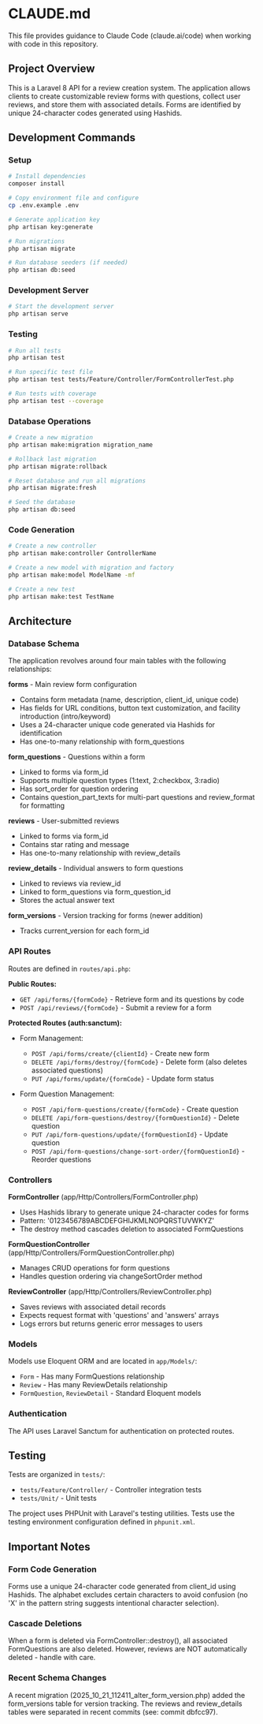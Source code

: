 # CLAUDE.md

This file provides guidance to Claude Code (claude.ai/code) when working with code in this repository.

## Project Overview

This is a Laravel 8 API for a review creation system. The application allows clients to create customizable review forms with questions, collect user reviews, and store them with associated details. Forms are identified by unique 24-character codes generated using Hashids.

## Development Commands

### Setup
```bash
# Install dependencies
composer install

# Copy environment file and configure
cp .env.example .env

# Generate application key
php artisan key:generate

# Run migrations
php artisan migrate

# Run database seeders (if needed)
php artisan db:seed
```

### Development Server
```bash
# Start the development server
php artisan serve
```

### Testing
```bash
# Run all tests
php artisan test

# Run specific test file
php artisan test tests/Feature/Controller/FormControllerTest.php

# Run tests with coverage
php artisan test --coverage
```

### Database Operations
```bash
# Create a new migration
php artisan make:migration migration_name

# Rollback last migration
php artisan migrate:rollback

# Reset database and run all migrations
php artisan migrate:fresh

# Seed the database
php artisan db:seed
```

### Code Generation
```bash
# Create a new controller
php artisan make:controller ControllerName

# Create a new model with migration and factory
php artisan make:model ModelName -mf

# Create a new test
php artisan make:test TestName
```

## Architecture

### Database Schema

The application revolves around four main tables with the following relationships:

**forms** - Main review form configuration
- Contains form metadata (name, description, client_id, unique code)
- Has fields for URL conditions, button text customization, and facility introduction (intro/keyword)
- Uses a 24-character unique code generated via Hashids for identification
- Has one-to-many relationship with form_questions

**form_questions** - Questions within a form
- Linked to forms via form_id
- Supports multiple question types (1:text, 2:checkbox, 3:radio)
- Has sort_order for question ordering
- Contains question_part_texts for multi-part questions and review_format for formatting

**reviews** - User-submitted reviews
- Linked to forms via form_id
- Contains star rating and message
- Has one-to-many relationship with review_details

**review_details** - Individual answers to form questions
- Linked to reviews via review_id
- Linked to form_questions via form_question_id
- Stores the actual answer text

**form_versions** - Version tracking for forms (newer addition)
- Tracks current_version for each form_id

### API Routes

Routes are defined in `routes/api.php`:

**Public Routes:**
- `GET /api/forms/{formCode}` - Retrieve form and its questions by code
- `POST /api/reviews/{formCode}` - Submit a review for a form

**Protected Routes (auth:sanctum):**
- Form Management:
  - `POST /api/forms/create/{clientId}` - Create new form
  - `DELETE /api/forms/destroy/{formCode}` - Delete form (also deletes associated questions)
  - `PUT /api/forms/update/{formCode}` - Update form status

- Form Question Management:
  - `POST /api/form-questions/create/{formCode}` - Create question
  - `DELETE /api/form-questions/destroy/{formQuestionId}` - Delete question
  - `PUT /api/form-questions/update/{formQuestionId}` - Update question
  - `POST /api/form-questions/change-sort-order/{formQuestionId}` - Reorder questions

### Controllers

**FormController** (app/Http/Controllers/FormController.php)
- Uses Hashids library to generate unique 24-character codes for forms
- Pattern: '0123456789ABCDEFGHIJKMLNOPQRSTUVWKYZ'
- The destroy method cascades deletion to associated FormQuestions

**FormQuestionController** (app/Http/Controllers/FormQuestionController.php)
- Manages CRUD operations for form questions
- Handles question ordering via changeSortOrder method

**ReviewController** (app/Http/Controllers/ReviewController.php)
- Saves reviews with associated detail records
- Expects request format with 'questions' and 'answers' arrays
- Logs errors but returns generic error messages to users

### Models

Models use Eloquent ORM and are located in `app/Models/`:
- `Form` - Has many FormQuestions relationship
- `Review` - Has many ReviewDetails relationship
- `FormQuestion`, `ReviewDetail` - Standard Eloquent models

### Authentication

The API uses Laravel Sanctum for authentication on protected routes.

## Testing

Tests are organized in `tests/`:
- `tests/Feature/Controller/` - Controller integration tests
- `tests/Unit/` - Unit tests

The project uses PHPUnit with Laravel's testing utilities. Tests use the testing environment configuration defined in `phpunit.xml`.

## Important Notes

### Form Code Generation
Forms use a unique 24-character code generated from client_id using Hashids. The alphabet excludes certain characters to avoid confusion (no 'X' in the pattern string suggests intentional character selection).

### Cascade Deletions
When a form is deleted via FormController::destroy(), all associated FormQuestions are also deleted. However, reviews are NOT automatically deleted - handle with care.

### Recent Schema Changes
A recent migration (2025_10_21_112411_alter_form_version.php) added the form_versions table for version tracking. The reviews and review_details tables were separated in recent commits (see: commit dbfcc97).
